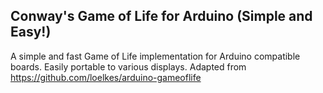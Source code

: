 Conway's Game of Life for Arduino (Simple and Easy!)
------------------------------------------
A simple and fast Game of Life implementation for Arduino compatible boards. Easily portable to various displays. 
Adapted from https://github.com/loelkes/arduino-gameoflife
